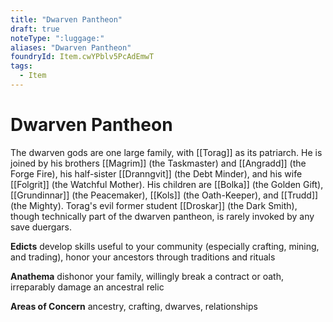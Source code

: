 ```yaml
---
title: "Dwarven Pantheon"
draft: true
noteType: ":luggage:"
aliases: "Dwarven Pantheon"
foundryId: Item.cwYPblv5PcAdEmwT
tags:
  - Item
---
```


# Dwarven Pantheon

The dwarven gods are one large family, with [[Torag]] as its patriarch. He is joined by his brothers [[Magrim]] (the Taskmaster) and [[Angradd]] (the Forge Fire), his half-sister [[Dranngvit]] (the Debt Minder), and his wife [[Folgrit]] (the Watchful Mother). His children are [[Bolka]] (the Golden Gift), [[Grundinnar]] (the Peacemaker), [[Kols]] (the Oath-Keeper), and [[Trudd]] (the Mighty). Torag's evil former student [[Droskar]] (the Dark Smith), though technically part of the dwarven pantheon, is rarely invoked by any save duergars.

**Edicts** develop skills useful to your community (especially crafting, mining, and trading), honor your ancestors through traditions and rituals

**Anathema** dishonor your family, willingly break a contract or oath, irreparably damage an ancestral relic

**Areas of Concern** ancestry, crafting, dwarves, relationships

